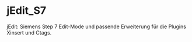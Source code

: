 # jEdit_S7
jEdit: Siemens Step 7 Edit-Mode und passende Erweiterung für die Plugins Xinsert und Ctags.
